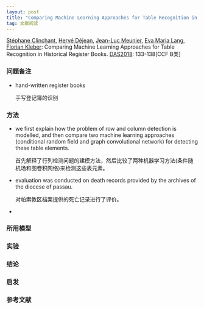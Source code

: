 ```yaml
---
layout: post
title: "Comparing Machine Learning Approaches for Table Recognition in Historical Register Books"
tag: 文献阅读
---
```


[Stéphane Clinchant](https://dblp.uni-trier.de/pers/hd/c/Clinchant:St=eacute=phane), [Hervé Déjean](https://dblp.uni-trier.de/pers/hd/d/D=eacute=jean:Herv=eacute=), [Jean-Luc Meunier](https://dblp.uni-trier.de/pers/hd/m/Meunier:Jean=Luc), [Eva Maria Lang](https://dblp.uni-trier.de/pers/hd/l/Lang:Eva_Maria), [Florian Kleber](https://dblp.uni-trier.de/pers/hd/k/Kleber:Florian):
Comparing Machine Learning Approaches for Table Recognition in Historical Register Books. [DAS2018](https://dblp.uni-trier.de/db/conf/das/das2018.html#ClinchantDMLK18): 133-138[CCF B类]

### 问题备注

- hand-written register books

  手写登记簿的识别



### 方法

- we first explain how the problem of row and column detection is modelled, and then compare two machine learning approaches (conditional random field and graph convolutional network) for detecting these table elements.

  首先解释了行列检测问题的建模方法，然后比较了两种机器学习方法(条件随机场和图卷积网络)来检测这些表元素。

- evaluation was conducted on death records provided by the archives of the diocese of passau.

  对帕索教区档案提供的死亡记录进行了评价。

- 



### 所用模型





### 实验





### 结论





### 启发





### 参考文献







